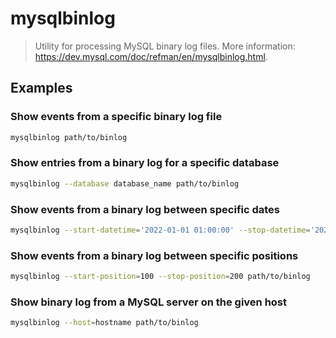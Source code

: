 # mysqlbinlog

> Utility for processing MySQL binary log files. More information: <https://dev.mysql.com/doc/refman/en/mysqlbinlog.html>.

## Examples

### Show events from a specific binary log file

```bash
mysqlbinlog path/to/binlog
```

### Show entries from a binary log for a specific database

```bash
mysqlbinlog --database database_name path/to/binlog
```

### Show events from a binary log between specific dates

```bash
mysqlbinlog --start-datetime='2022-01-01 01:00:00' --stop-datetime='2022-02-01 01:00:00' path/to/binlog
```

### Show events from a binary log between specific positions

```bash
mysqlbinlog --start-position=100 --stop-position=200 path/to/binlog
```

### Show binary log from a MySQL server on the given host

```bash
mysqlbinlog --host=hostname path/to/binlog
```
